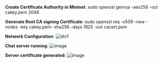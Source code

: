 **Create Certificate Authority in Mininet**:
sudo openssl genrsa -aes256 -out cakey.pem 2048

**Generate Root CA signing Certificate**:
sudo openssl req -x509 -new -nodes -key cakey.pem -sha256 -days 1825 -out cacert.pem

**Network Configuration**: 
![dlv1](https://github.com/minhtriet359/Mininet_TLSChatServer/assets/148809094/8c7ab314-2c33-421f-9e59-e2075b850e86)


**Chat server running**: 
![image](https://github.com/minhtriet359/Mininet_TLSChatServer/assets/148809094/80adb41b-3f1b-421d-9f6e-fd0cbdd564b0)

**Server certificate generated:**
![image](https://github.com/minhtriet359/Mininet_TLSChatServer/assets/148809094/75767f92-e3ad-4bf7-8404-d6551ede5b7a)
